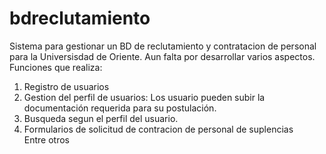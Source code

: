 # bdreclutamiento
Sistema para gestionar un BD de reclutamiento y contratacion de personal para la Universisdad de Oriente. Aun falta por desarrollar varios aspectos.
Funciones que realiza:<br>
1) Registro de usuarios <br>
2) Gestion del perfil de usuarios: Los usuario pueden subir la documentación requerida para su postulación.<br>
3) Busqueda segun el perfil del usuario.<br>
4) Formularios de solicitud de contracion de personal de suplencias<br>
Entre otros
